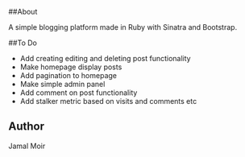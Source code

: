 ##About

A simple blogging platform made in Ruby with Sinatra and Bootstrap.

##To Do
* Add creating editing and deleting post functionality
* Make homepage display posts
* Add pagination to homepage
* Make simple admin panel
* Add comment on post functionality
* Add stalker metric based on visits and comments etc

## Author

Jamal Moir
